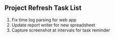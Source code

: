 Project Refresh Task List
-------------------------

1. Fix time log parsing for web app
2. Update report writer for new spreadsheet
3. Capture screenshot at intervals for task reminder
